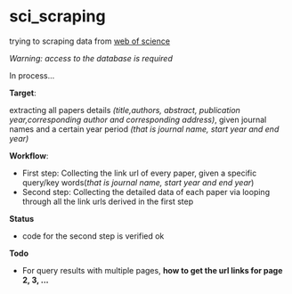 # sci_scraping
trying to scraping data from [web of science](http://login.webofknowledge.com/error/Error?PathInfo=%2F&Alias=WOK5&Domain=.webofknowledge.com&Src=IP&RouterURL=http%3A%2F%2Fwww.webofknowledge.com%2F&Error=IPError)

*Warning: access to the database is required*

In process...


**Target**: 

extracting all papers details *(title,authors, abstract, publication year,corresponding author and corresponding address)*, given journal names and a certain year period *(that is journal name, start year and end year)*

**Workflow**:
* First step: Collecting the link url of every paper, given a specific query/key words(*that is journal name, start year and end year*)
* Second step: Collecting the detailed data of each paper via looping through all the link urls derived in the first step

**Status**
* code for the second step is verified ok

**Todo**
* For query results with multiple pages, **how to get the url links for page 2, 3, ...**
